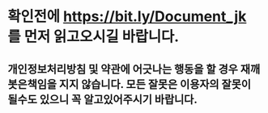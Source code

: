 # 확인전에 https://bit.ly/Document_jk 를 먼저 읽고오시길 바랍니다.
## 개인정보처리방침 및 약관에 어긋나는 행동을 할 경우 재깨봇은책임을 지지 않습니다. 모든 잘못은 이용자의 잘못이 될수도 있으니 꼭 알고있어주시기 바랍니다.
